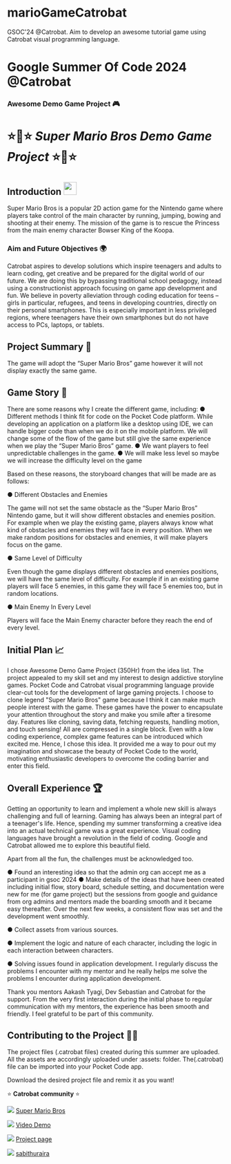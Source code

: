 # marioGameCatrobat
GSOC'24 @Catrobat. Aim to develop an awesome tutorial game using Catrobat visual programming language.

# Google Summer Of Code 2024 @Catrobat
### Awesome Demo Game Project 🎮 

# ⭐🌟⭐ _Super Mario Bros Demo Game Project_ ⭐🌟⭐



## Introduction <img src="https://raw.githubusercontent.com/MartinHeinz/MartinHeinz/master/wave.gif" width="30px">
Super Mario Bros is a popular 2D action game for the Nintendo game where players take control of the main character by running, jumping, bowing and shooting at their enemy. The mission of the game is to rescue the Princess from the main enemy character Bowser King of the Koopa. 

### Aim and Future Objectives 🌍
Catrobat aspires to develop solutions which inspire teenagers and adults to learn coding, get creative and be prepared for the digital world of our future. We are doing this by bypassing traditional school pedagogy, instead using a constructionist approach focusing on game app development and fun. We believe in poverty alleviation through coding education for teens – girls in particular, refugees, and teens in developing countries, directly on their personal smartphones. This is especially important in less privileged regions, where teenagers have their own smartphones but do not have access to PCs, laptops, or tablets.

## Project Summary 🔮
The game will adopt the “Super Mario Bros” game however it will not display exactly the same game.

## Game Story 💞
There are some reasons why I create the different game, including:
● Different methods I think fit for code on the Pocket Code platform. While developing an application on a platform like a desktop using IDE, we can handle bigger code than when we do it on the mobile platform. We will change some of the flow of the game but still give the same experience when we play the “Super Mario Bros” game.
● We want players to feel unpredictable challenges in the game.
● We will make less level so maybe we will increase the difficulty level on the game

Based on these reasons, the storyboard changes that will be made are as follows:

● Different Obstacles and Enemies

The game will not set the same obstacle as the “Super Mario Bros” Nintendo game, but it will show different obstacles and enemies position. For example when we play the existing game, players always know what kind of obstacles and enemies they will face in every position. When we make random positions for obstacles and enemies, it will make players focus on the game.


● Same Level of Difficulty

Even though the game displays different obstacles and enemies positions, we will have the same level of difficulty. For example if in an existing game players will face 5 enemies, in this game they will face 5 enemies too, but in random locations.

● Main Enemy In Every Level

Players will face the Main Enemy character before they reach the end of every level.


## Initial Plan 📈
I chose Awesome Demo Game Project (350Hr) from the idea list. The project appealed to my skill set and my interest to design addictive storyline games. Pocket Code and Catrobat visual programming language provide clear-cut tools for the development of large gaming projects. I choose to clone legend "Super Mario Bros" game because I think it can make much people interest with the game. These games have the power to encapsulate your attention throughout the story and make you smile after a tiresome day. Features like cloning, saving data, fetching requests, handling motion, and touch sensing! All are compressed in a single block. Even with a low coding experience, complex game features can be introduced which excited me. Hence, I chose this idea. It provided me a way to pour out my imagination and showcase the beauty of Pocket Code to the world, motivating enthusiastic developers to overcome the coding barrier and enter this field.

## Overall Experience 🏆
Getting an opportunity to learn and implement a whole new skill is always challenging and full of learning. Gaming has always been an integral part of a teenager's life. Hence, spending my summer transforming a creative idea into an actual technical game was a great experience. 
Visual coding languages have brought a revolution in the field of coding. Google and Catrobat allowed me to explore this beautiful field. 

Apart from all the fun, the challenges must be acknowledged too. 

● Found an interesting idea so that the admin org can accept me as a participant in gsoc 2024
● Make details of the ideas that have been created including initial flow, story board, schedule setting, and documentation were new for me (for game project) but the sessions from google and guidance from org admins and mentors made the boarding smooth and it became easy thereafter. Over the next few weeks, a consistent flow was set and the development went smoothly.

● Collect assets from various sources.

● Implement the logic and nature of each character, including the logic in each interaction between characters.

● Solving issues found in application development. I regularly discuss the problems I encounter with my mentor and he really helps me solve the problems I encounter during application development.

Thank you mentors Aakash Tyagi, Dev Sebastian and Catrobat for the support. From the very first interaction during the initial phase to regular communication with my mentors, the experience has been smooth and friendly. I feel grateful to be part of this community.


## Contributing to the Project 🤳🏻
The project files (.catrobat files) created during this summer are uploaded. All the assets are accordingly uploaded under :assets: folder. 
The(.catrobat) file can be imported into your Pocket Code app.

Download the desired project file and remix it as you want!

⭐ **Catrobat community** ⭐

![](https://img.shields.io/badge/-Game-green) [Super Mario Bros](https://share.catrob.at/app/project/a500c94d-eaf6-48a0-945f-22304cead5b7)


![](https://img.shields.io/badge/-Video%20Demo-cyan) [Video Demo](https://drive.google.com/drive/folders/1P8od2kWUHqjvjiBy5e9GTgJJ2HUSCL56?usp=drive_link)


![](https://img.shields.io/badge/-Project%20Page-purple) [Project page](https://summerofcode.withgoogle.com/programs/2024/projects/stGRYSyd)

![](https://img.shields.io/badge/-MORE%20CONTENT-blue) [sabithuraira](https://share.catrob.at/app/user/f9cf4e41-d0d2-47e4-b50e-4fd2c7f0ba5c)

